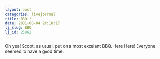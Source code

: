 ```yaml
---
layout: post
categories: livejournal
title: BBQ!!
date: 2001-08-04 20:18:17
lj_slug: BBQ
lj_id: 23862
---
```

Oh yea! Scoot, as usual, put on a most excelant BBQ. Here Here! Everyone seemed to have a good time.

